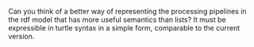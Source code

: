 Can you think of a better way of representing the processing pipelines in the rdf model that has more useful semantics than lists? It must be expressible in turtle syntax in a simple form, comparable to the current version.